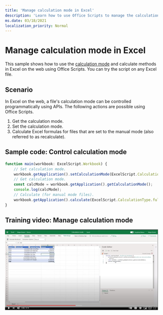 ```yaml
---
title: 'Manage calculation mode in Excel'
description: 'Learn how to use Office Scripts to manage the calculation mode in Excel on the web.'
ms.date: 03/18/2021
localization_priority: Normal
---
```


# Manage calculation mode in Excel

This sample shows how to use the [calculation mode](/javascript/api/office-scripts/excelscript/excelscript.calculationmode) and calculate methods in Excel on the web using Office Scripts. You can try the script on any Excel file.

## Scenario

In Excel on the web, a file's calculation mode can be controlled programmatically using APIs. The following actions are possible using Office Scripts.

1. Get the calculation mode.
1. Set the calculation mode.
1. Calculate Excel formulas for files that are set to the manual mode (also referred to as recalculate).

## Sample code: Control calculation mode

```TypeScript
function main(workbook: ExcelScript.Workbook) {
    // Set calculation mode.
    workbook.getApplication().setCalculationMode(ExcelScript.CalculationMode.manual);
    // Get calculation mode.
    const calcMode = workbook.getApplication().getCalculationMode();    
    console.log(calcMode);
    // Calculate (for manual mode files).
    workbook.getApplication().calculate(ExcelScript.CalculationType.full);
}
```

## Training video: Manage calculation mode

[![Watch step-by-step video on how to manage calculation mode in Excel on the web](../../images/calc-mode-vid.jpg)](https://youtu.be/iw6O8QH01CI "Step-by-step video on how to manage calculation mode in Excel on the web")
